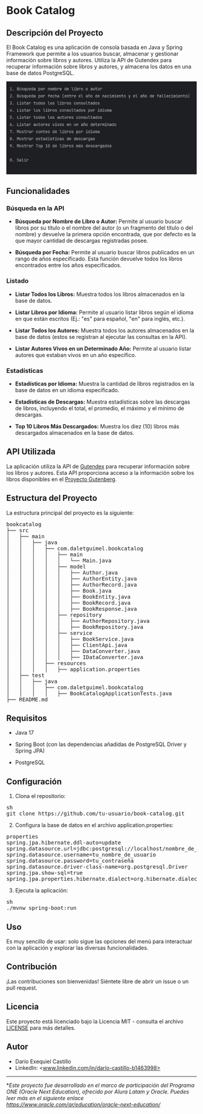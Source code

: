 # Book Catalog

## Descripción del Proyecto

El Book Catalog es una aplicación de consola basada en Java y Spring Framework que permite a los usuarios buscar, almacenar y gestionar información sobre libros y autores. Utiliza la API de Gutendex para recuperar información sobre libros y autores, y almacena los datos en una base de datos PostgreSQL.

![Menú de la aplicación](https://github.com/Dexecas05/Challenge-LiterAlura/blob/main/screenshot.png)

## Funcionalidades

### Búsqueda en la API

  - **Búsqueda por Nombre de Libro o Autor:** Permite al usuario buscar libros por su título o el nombre del autor (o un fragmento del título o del nombre) y devuelve la primera opción encontrada, que por defecto es la que mayor cantidad de descargas registradas posee.

  - **Búsqueda por Fecha:** Permite al usuario buscar libros publicados en un rango de años especificado. Esta función devuelve todos los libros encontrados entre los años especificados.

### Listado

  - **Listar Todos los Libros:** Muestra todos los libros almacenados en la base de datos.

  - **Listar Libros por Idioma:** Permite al usuario listar libros según el idioma en que están escritos (Ej.: "es" para español, "en" para inglés, etc.).

  - **Listar Todos los Autores:** Muestra todos los autores almacenados en la base de datos (estos se registran al ejecutar las consultas en la API).

  - **Listar Autores Vivos en un Determinado Año:** Permite al usuario listar autores que estaban vivos en un año específico.

### Estadísticas

  - **Estadísticas por Idioma:** Muestra la cantidad de libros registrados en la base de datos en un idioma especificado.

  - **Estadísticas de Descargas:** Muestra estadísticas sobre las descargas de libros, incluyendo el total, el promedio, el máximo y el mínimo de descargas.

  - **Top 10 Libros Más Descargados:** Muestra los diez (10) libros más descargados almacenados en la base de datos.

## API Utilizada

La aplicación utiliza la API de [Gutendex](https://gutendex.com/) para recuperar información sobre los libros y autores. Esta API proporciona acceso a la información sobre los libros disponibles en el [Proyecto Gutenberg](https://www.gutenberg.org/).

## Estructura del Proyecto

La estructura principal del proyecto es la siguiente:

<pre>
bookcatalog
├── src
│   ├── main
│   │   ├── java
│   │   │   ├── com.daletguimel.bookcatalog
│   │   │   │   ├── main
│   │   │   │   │   └── Main.java
│   │   │   │   ├── model
│   │   │   │   │   ├── Author.java
│   │   │   │   │   ├── AuthorEntity.java
│   │   │   │   │   ├── AuthorRecord.java
│   │   │   │   │   ├── Book.java
│   │   │   │   │   ├── BookEntity.java
│   │   │   │   │   ├── BookRecord.java
│   │   │   │   │   ├── BookResponse.java
│   │   │   │   ├── repository
│   │   │   │   │   ├── AuthorRepository.java
│   │   │   │   │   ├── BookRepository.java
│   │   │   │   ├── service
│   │   │   │   │   ├── BookService.java
│   │   │   │   │   ├── ClientApi.java
│   │   │   │   │   ├── DataConverter.java
│   │   │   │   │   ├── IDataConverter.java
│   │   │   ├── resources
│   │   │   │   ├── application.properties
│   ├── test
│   │   ├── java
│   │   │   ├── com.daletguimel.bookcatalog
│   │   │   │   ├── BookCatalogApplicationTests.java
├── README.md
</pre>

## Requisitos
  - Java 17

  - Spring Boot (con las dependencias añadidas de PostgreSQL Driver y Spring JPA)

  - PostgreSQL

## Configuración

  1. Clona el repositorio:

<pre>sh
git clone https://github.com/tu-usuario/book-catalog.git
</pre>

  2. Configura la base de datos en el archivo application.properties:

<pre>properties
spring.jpa.hibernate.ddl-auto=update
spring.datasource.url=jdbc:postgresql://localhost/nombre_de_tu_database
spring.datasource.username=tu_nombre_de_usuario
spring.datasource.password=tu_contraseña
spring.datasource.driver-class-name=org.postgresql.Driver
spring.jpa.show-sql=true
spring.jpa.properties.hibernate.dialect=org.hibernate.dialect.PostgreSQLDialect
</pre>

  3. Ejecuta la aplicación:

<pre>sh
./mvnw spring-boot:run
</pre>

## Uso

Es muy sencillo de usar: solo sigue las opciones del menú para interactuar con la aplicación y explorar las diversas funcionalidades.

## Contribución

¡Las contribuciones son bienvenidas! Siéntete libre de abrir un issue o un pull request.

## Licencia

Este proyecto está licenciado bajo la Licencia MIT - consulta el archivo [LICENSE](LICENSE) para más detalles.

## Autor

  - Darío Exequiel Castillo
  - LinkedIn: <www.linkedin.com/in/darío-castillo-b1463998>

_ _ _

**Este proyecto fue desarrollado en el marco de participación del Programa ONE (Oracle Next Education), ofrecido por Alura Latam y Oracle. Puedes leer más en el siguiente enlace <https://www.oracle.com/ar/education/oracle-next-education/>*
